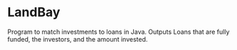 # LandBay

Program to match investments to loans in Java. 
Outputs Loans that are fully funded, the investors, and the amount invested.
